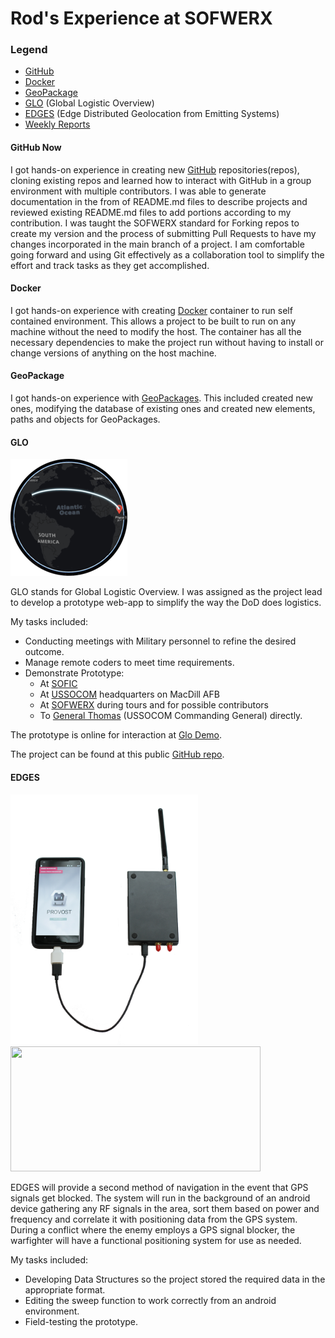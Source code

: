 # Rod's Experience at SOFWERX

### Legend
  - [GitHub](#github-now)
  - [Docker](#docker)
  - [GeoPackage](#geopackage)
  - [GLO](#glo) (Global Logistic Overview)
  - [EDGES](#edges) (Edge Distributed Geolocation from Emitting Systems)
  - [Weekly Reports](https://github.com/sofwerx/weekly-activity-report/blob/master/cpo16/rod/week1.md)

#### GitHub Now

   I got hands-on experience in creating new [GitHub](https://github.com/) repositories(repos), cloning existing repos and learned how to interact with GitHub in a group environment with multiple contributors.  I was able to generate documentation in the from of README.md files to describe projects and reviewed existing README.md files to add portions according to my contribution.  I was taught the SOFWERX standard for Forking repos to create my version and the process of submitting Pull Requests to have my changes incorporated in the main branch of a project.  I am comfortable going forward and using Git effectively as a collaboration tool to simplify the effort and track tasks as they get accomplished.

#### Docker

   I got hands-on experience with creating [Docker](https://www.docker.com/) container to run self contained environment.  This allows a project to be built to run on any machine without the need to modify the host.  The container has all the necessary dependencies to make the project run without having to install or change versions of anything on the host machine.

#### GeoPackage

   I got hands-on experience with [GeoPackages](http://www.geopackage.org/).  This included created new ones, modifying the database of existing ones and created new elements, paths and objects for GeoPackages.
   
#### GLO

![GLO Globe](images/Glo.png)

   GLO stands for Global Logistic Overview.  I was assigned as the project lead to develop a prototype web-app to simplify the way the DoD does logistics.  

   My tasks included:
  -  Conducting meetings with Military personnel to refine the desired outcome.
  -  Manage remote coders to meet time requirements.
  -  Demonstrate Prototype:
      * At [SOFIC](http://exhibits.ndia.org/sofic2018/Public/Enter.aspx)
      * At [USSOCOM](https://www.socom.mil/) headquarters on MacDill AFB
      * At [SOFWERX](https://www.sofwerx.org/) during tours and for possible contributors
      * To [General Thomas](https://dod.defense.gov/About/Biographies/Biography-View/Article/709270/general-raymond-a-thomas-iii/) (USSOCOM Commanding General) directly.

The prototype is online for interaction at [Glo Demo](http://glo-demo.vmhost.devwerx.org/).

The project can be found at this public [GitHub repo](https://github.com/sofwerx/glo).

#### EDGES
<img src="images/Edges.png" height="400" width="300"> <img src="images/HackRF.png" height="200" width="400">

   EDGES will provide a second method of navigation in the event that GPS signals get blocked.  The system will run in the background of an android device gathering any RF signals in the area, sort them based on power and frequency and correlate it with positioning data from the GPS system.  During a conflict where the enemy employs a GPS signal blocker, the warfighter will have a functional positioning system for use as needed.

   My tasks included:
  -  Developing Data Structures so the project stored the required data in the appropriate format.
  -  Editing the sweep function to work correctly from an android environment.
  -  Field-testing the prototype.

